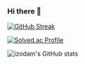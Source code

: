 ### Hi there 👋


[![GitHub Streak](https://streak-stats.demolab.com/?user=izodam)](https://git.io/streak-stats)

[![Solved.ac Profile](http://mazassumnida.wtf/api/v2/generate_badge?boj=juyun7908)](https://solved.ac/juyun7908/)

![izodam's GitHub stats](https://github-readme-stats.vercel.app/api?username=izodam&show_icons=true&theme=transparent)


<!--
**izodam/izodam** is a ✨ _special_ ✨ repository because its `README.md` (this file) appears on your GitHub profile.

Here are some ideas to get you started:

- 🔭 I’m currently working on ...
- 🌱 I’m currently learning ...
- 👯 I’m looking to collaborate on ...
- 🤔 I’m looking for help with ...
- 💬 Ask me about ...
- 📫 How to reach me: ...
- 😄 Pronouns: ...
- ⚡ Fun fact: ...
-->
